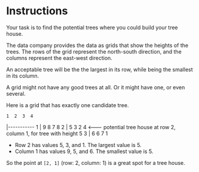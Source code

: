 # Instructions

Your task is to find the potential trees where you could build your tree house.

The data company provides the data as grids that show the heights of the trees.
The rows of the grid represent the north-south direction, and the columns represent the east-west direction.

An acceptable tree will be the the largest in its row, while being the smallest in its column.

A grid might not have any good trees at all.
Or it might have one, or even several.

Here is a grid that has exactly one candidate tree.

    1  2  3  4

|-----------
1 | 9 8 7 8
2 | 5 3 2 4 <--- potential tree house at row 2, column 1, for tree with height 5
3 | 6 6 7 1

- Row 2 has values 5, 3, and 1. The largest value is 5.
- Column 1 has values 9, 5, and 6. The smallest value is 5.

So the point at `[2, 1]` (row: 2, column: 1) is a great spot for a tree house.

